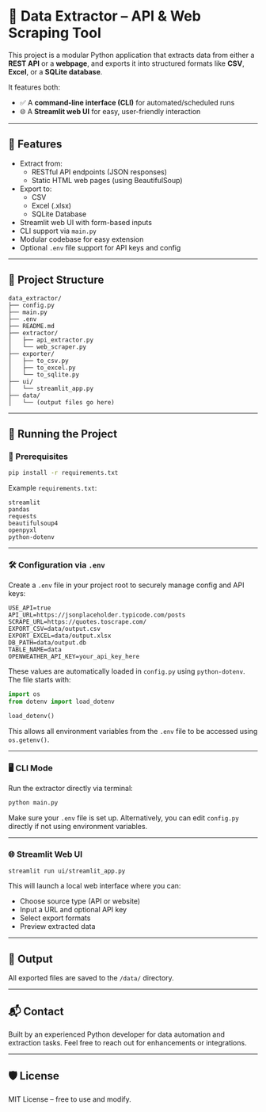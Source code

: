 # 🧰 Data Extractor – API & Web Scraping Tool

This project is a modular Python application that extracts data from either a **REST API** or a **webpage**, and exports it into structured formats like **CSV**, **Excel**, or a **SQLite database**.

It features both:

- ✅ A **command-line interface (CLI)** for automated/scheduled runs
- 🌐 A **Streamlit web UI** for easy, user-friendly interaction

---

## 🚀 Features

- Extract from:
  - RESTful API endpoints (JSON responses)
  - Static HTML web pages (using BeautifulSoup)
- Export to:
  - CSV
  - Excel (.xlsx)
  - SQLite Database
- Streamlit web UI with form-based inputs
- CLI support via `main.py`
- Modular codebase for easy extension
- Optional `.env` file support for API keys and config

---

## 📂 Project Structure

```
data_extractor/
├── config.py
├── main.py
├── .env
├── README.md
├── extractor/
│   ├── api_extractor.py
│   └── web_scraper.py
├── exporter/
│   ├── to_csv.py
│   ├── to_excel.py
│   └── to_sqlite.py
├── ui/
│   └── streamlit_app.py
├── data/
│   └── (output files go here)
```

---

## 🧪 Running the Project

### 📌 Prerequisites

```bash
pip install -r requirements.txt
```

Example `requirements.txt`:

```
streamlit
pandas
requests
beautifulsoup4
openpyxl
python-dotenv
```

---

### 🛠️ Configuration via `.env`

Create a `.env` file in your project root to securely manage config and API keys:

```
USE_API=true
API_URL=https://jsonplaceholder.typicode.com/posts
SCRAPE_URL=https://quotes.toscrape.com/
EXPORT_CSV=data/output.csv
EXPORT_EXCEL=data/output.xlsx
DB_PATH=data/output.db
TABLE_NAME=data
OPENWEATHER_API_KEY=your_api_key_here
```

These values are automatically loaded in `config.py` using `python-dotenv`. The file starts with:

```python
import os
from dotenv import load_dotenv

load_dotenv()
```

This allows all environment variables from the `.env` file to be accessed using `os.getenv()`.

---

### 🖥 CLI Mode

Run the extractor directly via terminal:

```bash
python main.py
```

Make sure your `.env` file is set up. Alternatively, you can edit `config.py` directly if not using environment variables.

---

### 🌐 Streamlit Web UI

```bash
streamlit run ui/streamlit_app.py
```

This will launch a local web interface where you can:

- Choose source type (API or website)
- Input a URL and optional API key
- Select export formats
- Preview extracted data

---

## 📁 Output

All exported files are saved to the `/data/` directory.

---

## 📬 Contact

Built by an experienced Python developer for data automation and extraction tasks. Feel free to reach out for enhancements or integrations.

---

## 🛡 License

MIT License – free to use and modify.
